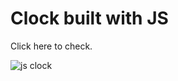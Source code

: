 # Clock built with JS
Click <a style="text-decoration: none;" href="https://theanasuddin.github.io/jsclock/" target="_blank">here</a> to check.
<p><img src="https://lh3.googleusercontent.com/fife/ABSRlIr0DSnQtm0BKjgHjxs4L_RU56qCsvSpA1kT36ohNF8ZYt25qW-tA9XYdcfN5x2t7w_guPYpxFmVmpQTqHX44otyCPvQk1TAVemMlb-fonK7yEn2B8YN0pTsDybkIjO9AHhqGF4VtUzbyt92IoamoY2uy0BqyPCGEWppFTcnRnnbokZlrO37tQS8Zp7PR8RivGktpfC8a4IZy0ikLwdIFLlBKZkIVAtVFre_-WAyMU21TDbToxhuiX76jfE_clMAxXf2Pi_rZWvOyh330rBdrFx0uQCvjvg3Nj4gf2fGUiKfdMscRt4BLMh8D0dW_2qGOOGBJyMcLbJXxePpQYIVOAy4IuxHBqnHNHUbrkikoCDYjTDYkmfuaQlUwpom0djjtbClBkw-mkiUl3AZmQkEmK4QvhuNKdxIC_lZgJsH5MIDI6_mRT9_9-YTmpczDyLd6VjsIlZkykIRdHwFy0zBe3X2qoudNL3jzHO4QRq8iZA-tzNsCR4hwDZ6MsrLy6yNqY2sMnS2_i767KIP4JdnmEFoIvm02FML6Ru0v6_WDQCGkQDbYinLGbuJIq_fv0NTRBHyGoYKqTxpTs4Tk1b4j3wqOreVyGobzL30CktZXrCFDtxTITvFmlxHki0aH4iBrkyuMIkPlKi1heOxJo1Qo1cfQiwYUbeeqnw5ZFIB27RJozr2Iq7CkYA8cHnEuh2_RFXtVZZqGv2WHVlvpWktK4sCjN95pK1T9A=w2000-h1524-ft" alt="js clock"></p>

